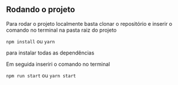 ## Rodando o projeto

Para rodar o projeto localmente basta clonar o repositório e inserir o comando no terminal na pasta raiz do projeto

`npm install` ou `yarn`

para instalar todas as dependências

Em seguida inseriri o comando no terminal

`npm run start` ou `yarn start`
